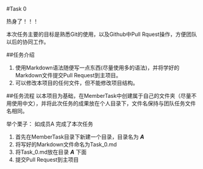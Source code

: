 #Task 0

热身了！！！

本次任务主要的目标是熟悉Git的使用，以及Github中Pull Rquest操作，方便团队以后的协同工作。

##任务介绍
1. 使用Markdown语法随便写一点东西(尽量使用多的语法)，并将学好的Markdown文件提交Pull Request到主项目。
2. 可以修改本项目的任何文件，但不能修改项目结构。

##任务流程
以本项目为基础，在MemberTask中创建属于自己的文件夹（尽量不用使用中文），并将此次任务的成果放在个人目录下，文件名保持与团队任务文件名相同。

举个栗子：
如成员A 完成了本次任务
1. 首先在MemberTask目录下新建一个目录，目录名为 ***A***
2. 将写好的Markdown文件命名为Task_0.md
3. 将Task_0.md放在目录 ***A*** 下面
4. 提交Pull Request到主项目